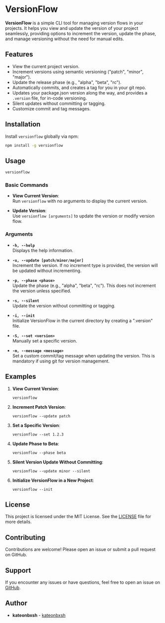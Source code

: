 # VersionFlow

**VersionFlow** is a simple CLI tool for managing version flows in your projects. It helps you view and update the version of your project seamlessly, providing options to increment the version, update the phase, and manage versioning without the need for manual edits.

## Features

- View the current project version.
- Increment versions using semantic versioning ("patch", "minor", "major").
- Update the release phase (e.g., "alpha", "beta", "rc").
- Automatically commits, and creates a tag for you in your git repo.
- Updates your package.json version along the way, and provides a `.version` file, for in-code versioning.
- Silent updates without committing or tagging.
- Customize commit and tag messages.

## Installation

Install `versionflow` globally via npm:

```bash
npm install -g versionflow
```

## Usage

```bash
versionflow
```

### Basic Commands

- **View Current Version**:  
  Run `versionflow` with no arguments to display the current version.

- **Update Version**:  
  Use `versionflow [arguments]` to update the version or modify version flow.

### Arguments

- **`-h, --help`**  
  Displays the help information.

- **`-u, --update [patch/minor/major]`**  
  Increment the version. If no increment type is provided, the version will be updated without incrementing.

- **`-p, --phase <phase>`**  
  Update the phase (e.g., "alpha", "beta", "rc"). This does not increment the version unless specified.

- **`-s, --silent`**  
  Update the version without committing or tagging.

- **`-i, --init`**  
  Initialize VersionFlow in the current directory by creating a ".version" file.

- **`-S, --set <version>`**  
  Manually set a specific version.

- **`-m, --message <message>`**  
  Set a custom commit/tag message when updating the version. This is mandatory if using git for version management.

## Examples

1. **View Current Version**:
    ```
    versionflow
    ```

2. **Increment Patch Version**:
    ```
    versionflow --update patch
    ```

3. **Set a Specific Version**:
    ```
    versionflow --set 1.2.3
    ```

4. **Update Phase to Beta**:
    ```
    versionflow --phase beta
    ```

5. **Silent Version Update Without Committing**:
    ```
    versionflow --update minor --silent
    ```

6. **Initialize VersionFlow in a New Project**:
    ```
    versionflow --init
    ```

## License

This project is licensed under the MIT License. See the [LICENSE](LICENSE) file for more details.

## Contributing

Contributions are welcome! Please open an issue or submit a pull request on GitHub.

## Support

If you encounter any issues or have questions, feel free to open an issue on [GitHub](https://github.com/yourusername/versionflow/issues).

## Author

- **kateonbxsh** - [kateonbxsh](https://github.com/kateonbxsh)


